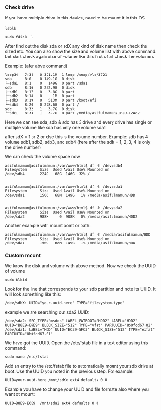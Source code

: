 ### Check drive
If you have multiple drive in this device, need to be mount it in this OS.

####
```
lsblk
```
```
sudo fdisk -l
```
After find out the disk sda or sdX any kind of disk name then check the sized etc. You can also show the size and volume list with above command. Let start check again size of volume like this first of all check the volumen.

Example: (afer abve command)
```
loop34   7:34   0 321.1M  1 loop /snap/vlc/3721
sda      8:0    0 149.1G  0 disk 
└─sda1   8:1    0   149G  0 part /sda1
sdb      8:16   0 232.9G  0 disk 
├─sdb1   8:17   0   3.8G  0 part 
├─sdb2   8:18   0     1M  0 part 
├─sdb3   8:19   0   513M  0 part /boot/efi
└─sdb4   8:20   0 228.6G  0 part /
sdc      8:32   1   3.7G  0 disk 
└─sdc1   8:33   1   3.7G  0 part /media/asifulmamun/1F2D-12A82
```
Here we can see sda, sdb & sdc has 3 drive and every drive has single or multiple volume like sda has only one volume sda1

after sdX = 1 or 2  or else this is the volume number.
Example: sdb has 4 volume sdb1, sdb2, sdb3, and sdb4 (here after the sdb = 1, 2, 3, 4 is only the drive number)

We can check the volume space now
```
asifulmamun@asifulmamun:/var/www/html$ df -h /dev/sdb4
Filesystem      Size  Used Avail Use% Mounted on
/dev/sdb4       224G   68G  146G  32% /


asifulmamun@asifulmamun:/var/www/html$ df -h /dev/sda1
Filesystem      Size  Used Avail Use% Mounted on
/dev/sda1       150G   68M  149G   1% /media/asifulmamun/HDD


asifulmamun@asifulmamun:/var/www/html$ df -h /dev/sda2
Filesystem      Size  Used Avail Use% Mounted on
/dev/sda2       988K     0  988K   0% /media/asifulmamun/HDD2
```

Another example with mount point or path:
```
asifulmamun@asifulmamun:/var/www/html$ df -h /media/asifulmamun/HDD
Filesystem      Size  Used Avail Use% Mounted on
/dev/sda1       150G   68M  149G   1% /media/asifulmamun/HDD
```


### Custom mount
We know the disk and volume with above method.
Now we check the UUID of volume

```
sudo blkid
```

Look for the line that corresponds to your sdb partition and note its UUID. It will look something like this:
```
/dev/sdbX: UUID="your-uuid-here" TYPE="filesystem-type"
```

example we are searching our sda2 UUID:
```
/dev/sda2: SEC_TYPE="msdos" LABEL_FATBOOT="HDD2" LABEL="HDD2" UUID="B8E9-E6E9" BLOCK_SIZE="512" TYPE="vfat" PARTUUID="8b0fcd67-02"
/dev/sda1: LABEL="HDD" UUID="EC39-5FC3" BLOCK_SIZE="512" TYPE="exfat" PARTUUID="8b0fcd67-01"
```

We have got the UUID.
Open the /etc/fstab file in a text editor using this command:
```
sudo nano /etc/fstab
```

Add an entry to the /etc/fstab file to automatically mount your sdb drive at boot. Use the UUID you noted in the previous step. For example:
```
UUID=your-uuid-here /mnt/sdXx ext4 defaults 0 0
```

Example you have to change your UUID and file formate also where you want ot mount:
```
UUID=B8E9-E6E9  /mnt/sda2 ext4 defaults 0 0
```
